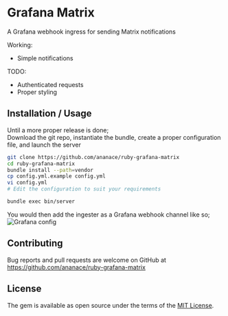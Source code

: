 # Grafana Matrix

A Grafana webhook ingress for sending Matrix notifications

Working:
- Simple notifications

TODO:
- Authenticated requests
- Proper styling

## Installation / Usage

Until a more proper release is done;  
Download the git repo, instantiate the bundle, create a proper configuration file, and launch the server

```sh
git clone https://github.com/ananace/ruby-grafana-matrix
cd ruby-grafana-matrix
bundle install --path=vendor
cp config.yml.example config.yml
vi config.yml
# Edit the configuration to suit your requirements

bundle exec bin/server
```

You would then add the ingester as a Grafana webhook channel like so;
![Grafana config](https://i.imgur.com/Cu4m8Ew.png)

## Contributing

Bug reports and pull requests are welcome on GitHub at https://github.com/ananace/ruby-grafana-matrix

## License

The gem is available as open source under the terms of the [MIT License](https://opensource.org/licenses/MIT).
